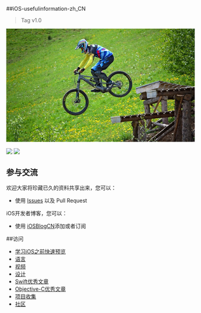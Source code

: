 ##iOS-usefulinformation-zh_CN

>Tag v1.0

![](bike-770158_640.jpg)

![](https://img.shields.io/github/license/mashape/apistatus.svg)
![](https://camo.githubusercontent.com/770175f6c01d89c84a020706126a9e6399ff76c4/68747470733a2f2f696d672e736869656c64732e696f2f636f636f61706f64732f702f4b696e676669736865722e7376673f7374796c653d666c6174)

## 参与交流

欢迎大家将珍藏已久的资料共享出来，您可以：

* 使用 [Issues](https://github.com/lcepy/ios-programming-books-zh_CN/issues) 以及 Pull Request

iOS开发者博客，您可以：

* 使用 [iOSBlogCN](https://github.com/tangqiaoboy/iOSBlogCN)添加或者订阅

##访问

* [学习iOS之前快速预览](学习iOS之前快速预览)
* [语言](语言)
* [视频](视频)
* [设计](设计)
* [Swift优秀文章](Swift优秀文章)
* [Objective-C优秀文章](Objective-C优秀文章)
* [项目收集](项目收集)
* [社区](社区)

